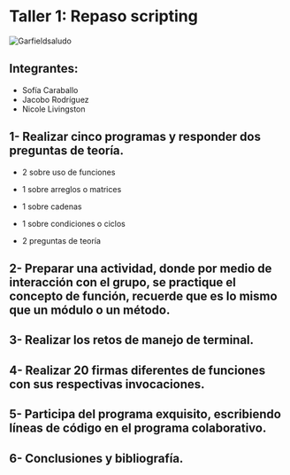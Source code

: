 # Taller 1: Repaso scripting 
![Garfieldsaludo](https://i.pinimg.com/originals/37/1a/c8/371ac843551c2f299675c76d510eab62.gif)
## Integrantes: 

- Sofía Caraballo
- Jacobo Rodríguez
- Nicole Livingston 

## 1- Realizar cinco programas y responder dos preguntas de teoría.
- 2 sobre uso de funciones

- 1 sobre arreglos o matrices

- 1 sobre cadenas

- 1 sobre condiciones o ciclos

- 2 preguntas de teoría

## 2- Preparar una actividad, donde por medio de interacción con el grupo, se practique el concepto de función, recuerde que es lo mismo que un módulo o un método.
 
## 3- Realizar los retos de manejo de terminal.
 
## 4- Realizar 20 firmas diferentes de funciones con sus respectivas invocaciones.

## 5- Participa del programa exquisito, escribiendo líneas de código en el programa colaborativo.

## 6- Conclusiones y bibliografía.
